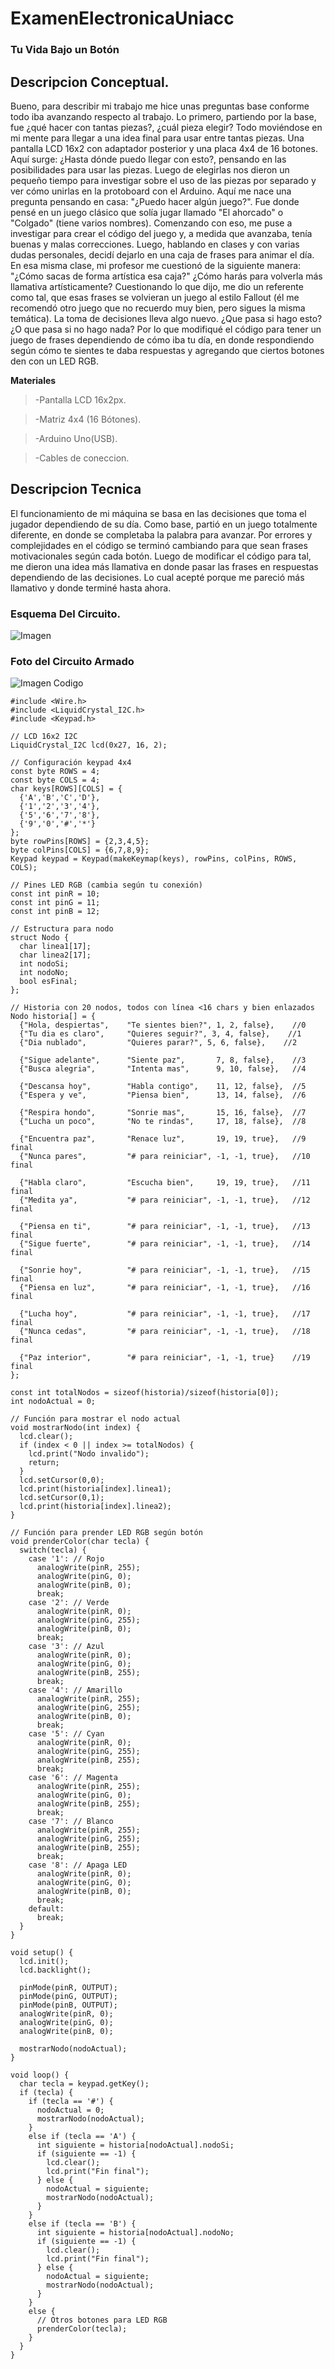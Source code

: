 # ExamenElectronicaUniacc
### Tu Vida Bajo un Botón
## Descripcion Conceptual.
Bueno, para describir mi trabajo me hice unas preguntas base conforme todo iba avanzando respecto al trabajo. Lo primero, partiendo por la base, fue ¿qué hacer con tantas piezas?, ¿cuál pieza elegir? Todo moviéndose en mi mente para llegar a una idea final para usar entre tantas piezas. Una pantalla LCD 16x2 con adaptador posterior y una placa 4x4 de 16 botones. Aquí surge: ¿Hasta dónde puedo llegar con esto?, pensando en las posibilidades para usar las piezas. Luego de elegirlas nos dieron un pequeño tiempo para investigar sobre el uso de las piezas por separado y ver cómo unirlas en la protoboard con el Arduino. Aquí me nace una pregunta pensando en casa: "¿Puedo hacer algún juego?". Fue donde pensé en un juego clásico que solía jugar llamado "El ahorcado" o "Colgado" (tiene varios nombres). Comenzando con eso, me puse a investigar para crear el código del juego y, a medida que avanzaba, tenía buenas y malas correcciones. Luego, hablando en clases y con varias dudas personales, decidí dejarlo en una caja de frases para animar el día. En esa misma clase, mi profesor me cuestionó de la siguiente manera: "¿Cómo sacas de forma artística esa caja?" ¿Cómo harás para volverla más llamativa artísticamente? Cuestionando lo que dijo, me dio un referente como tal, que esas frases se volvieran un juego al estilo Fallout (él me recomendó otro juego que no recuerdo muy bien, pero sigues la misma temática). La toma de decisiones lleva algo nuevo. ¿Que pasa si hago esto? ¿O que pasa si no hago nada? Por lo que modifiqué el código para tener un juego de frases dependiendo de cómo iba tu día, en donde respondiendo según cómo te sientes te daba respuestas y agregando que ciertos botones den con un LED RGB.

**Materiales**
>-Pantalla LCD 16x2px.

>-Matriz 4x4 (16 Bótones).

>-Arduino Uno(USB).

>-Cables de coneccion.

## Descripcion Tecnica
El funcionamiento de mi máquina se basa en las decisiones que toma el jugador dependiendo de su día. Como base, partió en un juego totalmente diferente, en donde se completaba la palabra para avanzar. Por errores y complejidades en el código se terminó cambiando para que sean frases motivacionales según cada botón. Luego de modificar el código para tal, me dieron una idea más llamativa en donde pasar las frases en respuestas dependiendo de las decisiones. Lo cual acepté porque me pareció más llamativo y donde terminé hasta ahora.

### Esquema Del Circuito.
![Imagen](./Imagenes/Esquema_page-0001.jpg)

### Foto del Circuito Armado
![Imagen](./Imagenes/Circuito.png)
Codigo
```
#include <Wire.h>
#include <LiquidCrystal_I2C.h>
#include <Keypad.h>

// LCD 16x2 I2C
LiquidCrystal_I2C lcd(0x27, 16, 2);

// Configuración keypad 4x4
const byte ROWS = 4;
const byte COLS = 4;
char keys[ROWS][COLS] = {
  {'A','B','C','D'},
  {'1','2','3','4'},
  {'5','6','7','8'},
  {'9','0','#','*'}
};
byte rowPins[ROWS] = {2,3,4,5};
byte colPins[COLS] = {6,7,8,9};
Keypad keypad = Keypad(makeKeymap(keys), rowPins, colPins, ROWS, COLS);

// Pines LED RGB (cambia según tu conexión)
const int pinR = 10;
const int pinG = 11;
const int pinB = 12;

// Estructura para nodo
struct Nodo {
  char linea1[17];
  char linea2[17];
  int nodoSi;
  int nodoNo;
  bool esFinal;
};

// Historia con 20 nodos, todos con línea <16 chars y bien enlazados
Nodo historia[] = {
  {"Hola, despiertas",    "Te sientes bien?", 1, 2, false},    //0
  {"Tu dia es claro",     "Quieres seguir?", 3, 4, false},    //1
  {"Dia nublado",         "Quieres parar?", 5, 6, false},    //2

  {"Sigue adelante",      "Siente paz",       7, 8, false},    //3
  {"Busca alegria",       "Intenta mas",      9, 10, false},   //4

  {"Descansa hoy",        "Habla contigo",    11, 12, false},  //5
  {"Espera y ve",         "Piensa bien",      13, 14, false},  //6

  {"Respira hondo",       "Sonrie mas",       15, 16, false},  //7
  {"Lucha un poco",       "No te rindas",     17, 18, false},  //8

  {"Encuentra paz",       "Renace luz",       19, 19, true},   //9 final
  {"Nunca pares",         "# para reiniciar", -1, -1, true},   //10 final

  {"Habla claro",         "Escucha bien",     19, 19, true},   //11 final
  {"Medita ya",           "# para reiniciar", -1, -1, true},   //12 final

  {"Piensa en ti",        "# para reiniciar", -1, -1, true},   //13 final
  {"Sigue fuerte",        "# para reiniciar", -1, -1, true},   //14 final

  {"Sonrie hoy",          "# para reiniciar", -1, -1, true},   //15 final
  {"Piensa en luz",       "# para reiniciar", -1, -1, true},   //16 final

  {"Lucha hoy",           "# para reiniciar", -1, -1, true},   //17 final
  {"Nunca cedas",         "# para reiniciar", -1, -1, true},   //18 final

  {"Paz interior",        "# para reiniciar", -1, -1, true}    //19 final
};

const int totalNodos = sizeof(historia)/sizeof(historia[0]);
int nodoActual = 0;

// Función para mostrar el nodo actual
void mostrarNodo(int index) {
  lcd.clear();
  if (index < 0 || index >= totalNodos) {
    lcd.print("Nodo invalido");
    return;
  }
  lcd.setCursor(0,0);
  lcd.print(historia[index].linea1);
  lcd.setCursor(0,1);
  lcd.print(historia[index].linea2);
}

// Función para prender LED RGB según botón
void prenderColor(char tecla) {
  switch(tecla) {
    case '1': // Rojo
      analogWrite(pinR, 255);
      analogWrite(pinG, 0);
      analogWrite(pinB, 0);
      break;
    case '2': // Verde
      analogWrite(pinR, 0);
      analogWrite(pinG, 255);
      analogWrite(pinB, 0);
      break;
    case '3': // Azul
      analogWrite(pinR, 0);
      analogWrite(pinG, 0);
      analogWrite(pinB, 255);
      break;
    case '4': // Amarillo
      analogWrite(pinR, 255);
      analogWrite(pinG, 255);
      analogWrite(pinB, 0);
      break;
    case '5': // Cyan
      analogWrite(pinR, 0);
      analogWrite(pinG, 255);
      analogWrite(pinB, 255);
      break;
    case '6': // Magenta
      analogWrite(pinR, 255);
      analogWrite(pinG, 0);
      analogWrite(pinB, 255);
      break;
    case '7': // Blanco
      analogWrite(pinR, 255);
      analogWrite(pinG, 255);
      analogWrite(pinB, 255);
      break;
    case '8': // Apaga LED
      analogWrite(pinR, 0);
      analogWrite(pinG, 0);
      analogWrite(pinB, 0);
      break;
    default:
      break;
  }
}

void setup() {
  lcd.init();
  lcd.backlight();

  pinMode(pinR, OUTPUT);
  pinMode(pinG, OUTPUT);
  pinMode(pinB, OUTPUT);
  analogWrite(pinR, 0);
  analogWrite(pinG, 0);
  analogWrite(pinB, 0);

  mostrarNodo(nodoActual);
}

void loop() {
  char tecla = keypad.getKey();
  if (tecla) {
    if (tecla == '#') {
      nodoActual = 0;
      mostrarNodo(nodoActual);
    }
    else if (tecla == 'A') {
      int siguiente = historia[nodoActual].nodoSi;
      if (siguiente == -1) {
        lcd.clear();
        lcd.print("Fin final");
      } else {
        nodoActual = siguiente;
        mostrarNodo(nodoActual);
      }
    }
    else if (tecla == 'B') {
      int siguiente = historia[nodoActual].nodoNo;
      if (siguiente == -1) {
        lcd.clear();
        lcd.print("Fin final");
      } else {
        nodoActual = siguiente;
        mostrarNodo(nodoActual);
      }
    }
    else {
      // Otros botones para LED RGB
      prenderColor(tecla);
    }
  }
}
```

